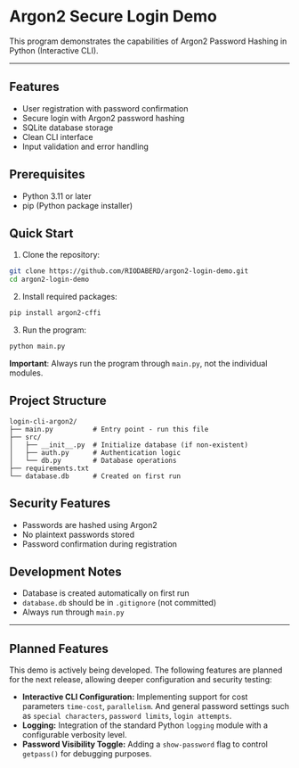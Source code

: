 # Argon2 Secure Login Demo

This program demonstrates the capabilities of Argon2 Password Hashing in Python (Interactive CLI).

---

## Features

- User registration with password confirmation
- Secure login with Argon2 password hashing
- SQLite database storage
- Clean CLI interface
- Input validation and error handling

## Prerequisites

- Python 3.11 or later
- pip (Python package installer)

## Quick Start

1. Clone the repository:
```bash
git clone https://github.com/RIODABERD/argon2-login-demo.git
cd argon2-login-demo
```

2. Install required packages:
```bash
pip install argon2-cffi
```

3. Run the program:
```bash
python main.py
```

**Important**: Always run the program through `main.py`, not the individual modules.

## Project Structure

```
login-cli-argon2/
├── main.py          # Entry point - run this file
├── src/
│   ├── __init__.py  # Initialize database (if non-existent)
│   ├── auth.py      # Authentication logic
│   └── db.py        # Database operations
├── requirements.txt
└── database.db      # Created on first run
```

## Security Features

- Passwords are hashed using Argon2
- No plaintext passwords stored
- Password confirmation during registration

## Development Notes

- Database is created automatically on first run
- `database.db` should be in `.gitignore` (not committed)
- Always run through `main.py`

---

## Planned Features

This demo is actively being developed. The following features are planned for the next release, allowing deeper configuration and security testing:

- **Interactive CLI Configuration:** Implementing support for cost parameters `time-cost`, `parallelism`. And general password settings such as `special characters`, `password limits`, `login attempts`.
- **Logging:** Integration of the standard Python `logging` module with a configurable verbosity level.
- **Password Visibility Toggle:** Adding a `show-password` flag to control `getpass()` for debugging purposes.